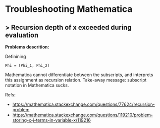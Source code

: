 # Troubleshooting Mathematica


## > Recursion depth of x exceeded during evaluation

**Problems descrition:**

Definining
~~~~
Phi = (Phi_1, Phi_2)
~~~~
Mathematica cannot differentiate between the subscripts, and interprets this assignment as recursion
relation.
Take-away message: subscript notation in Mathematica sucks.

Refs:
- https://mathematica.stackexchange.com/questions/77624/recursion-problem
- https://mathematica.stackexchange.com/questions/119210/problem-storing-x-j-terms-in-variable-x/119216

